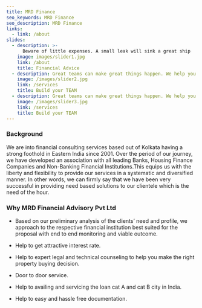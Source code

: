 ```yaml
---
title: MRD Finance
seo_keywords: MRD Finance
seo_description: MRD Finance
links:
  - link: /about
slides:
  - description: >-
      Beware of little expenses. A small leak will sink a great ship
    image: images/slider1.jpg
    link: /about
    title: Financial Advice
  - description: Great teams can make great things happen. We help you build that TEAM.
    image: /images/slider2.jpg
    link: /services
    title: Build your TEAM
  - description: Great teams can make great things happen. We help you build that TEAM.
    image: /images/slider3.jpg
    link: /services
    title: Build your TEAM
---
```


### Background
We are into financial consulting services based out of Kolkata having a strong foothold in Eastern India since 2001. Over the period of our journey, we have developed an association with all leading Banks, Housing Finance Companies and Non-Banking Financial Institutions.This equips us with the liberty and flexibility to provide our services in a systematic and diversified manner. In other words, we can firmly say that we have been very successful in providing need based solutions to our clientele which is the need of the hour.

### Why MRD Financial Advisory Pvt Ltd
- Based on our preliminary analysis of the clients’ need and profile, we approach to the respective financial institution best suited for the proposal with end to end monitoring and viable outcome.
- Help to get attractive interest rate.

- Help to expert legal and technical counseling to help you make the right property buying decision.
- Door to door service. 
- Help to availing and servicing the loan cat A and cat B city in India.
- Help to easy and hassle free documentation.

